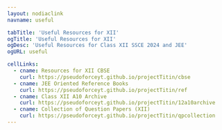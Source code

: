 ```yaml
---
layout: nodiaclink
navname: useful

tabTitle: 'Useful Resources for XII'
ogTitle: 'Useful Resources for XII'
ogDesc: 'Useful Resources for Class XII SSCE 2024 and JEE'
ogURL: useful

cellLinks:
  - cname: Resources for XII CBSE
    curl: https://pseudoforceyt.github.io/projectTitin/cbse
  - cname: JEE Oriented Reference Books
    curl: https://pseudoforceyt.github.io/projectTitin/ref
  - cname: Class XII A10 Archive
    curl: https://pseudoforceyt.github.io/projectTitin/12a10archive
  - cname: Collection of Question Papers (XII)
    curl: https://pseudoforceyt.github.io/projectTitin/qpcollection
---
```

